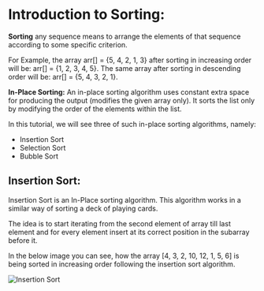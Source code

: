 # Introduction to Sorting:  
  
**Sorting** any sequence means to arrange the elements of that sequence according to some specific criterion.  

For Example, the array arr[] = {5, 4, 2, 1, 3} after sorting in increasing order will be: arr[] = {1, 2, 3, 4, 5}. The same array after sorting in descending order will be: arr[] = {5, 4, 3, 2, 1}.  

**In-Place Sorting:** An in-place sorting algorithm uses constant extra space for producing the output (modifies the given array only). It sorts the list only by modifying the order of the elements within the list.  

In this tutorial, we will see three of such in-place sorting algorithms, namely:  
+ Insertion Sort  
+ Selection Sort  
+ Bubble Sort  

## Insertion Sort:  
  
Insertion Sort is an In-Place sorting algorithm. This algorithm works in a similar way of sorting a deck of playing cards.  

The idea is to start iterating from the second element of array till last element and for every element insert at its correct position in the subarray before it.  

In the below image you can see, how the array [4, 3, 2, 10, 12, 1, 5, 6] is being sorted in increasing order following the insertion sort algorithm.  
  
![Insertion Sort](https://github.com/absognety/DSA-GeeksClasses/blob/master/Sorting/insertionsort.png "insertion sort")
